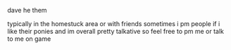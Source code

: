 
dave he them 

typically in the homestuck area or with friends 
sometimes i pm people if i like their ponies and im overall pretty talkative so feel free to pm me or talk to me on game 
